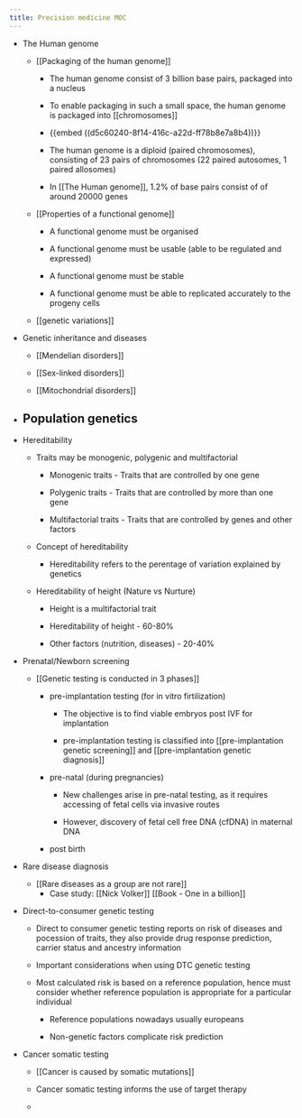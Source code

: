 ```yaml
---
title: Precision medicine MOC
---
```


- The Human genome
	 - [[Packaging of the human genome]]
		 - The human genome consist of 3 billion base pairs, packaged into a nucleus

		 - To enable packaging in such a small space, the human genome is packaged into [[chromosomes]]

		 - {{embed  ((d5c60240-8f14-416c-a22d-ff78b8e7a8b4))}}

		 - The human genome is a diploid (paired chromosomes), consisting of 23 pairs of chromosomes (22 paired autosomes, 1 paired allosomes)

		 - In [[The Human genome]], 1.2% of base pairs consist of of around 20000 genes

	 - [[Properties of a functional genome]]
		 - A functional genome must be organised

		 - A functional genome must be usable (able to be regulated and expressed)

		 - A functional genome must be stable

		 - A functional genome must be able to replicated accurately to the progeny cells

	 - [[genetic variations]]

- Genetic inheritance and diseases
	 - [[Mendelian disorders]]

	 - [[Sex-linked disorders]]

	 - [[Mitochondrial disorders]]

- Population genetics
	 - 

- Hereditability
	 - Traits may be monogenic, polygenic and multifactorial
		 - Monogenic traits - Traits that are controlled by one gene

		 - Polygenic traits - Traits that are controlled by more than one gene

		 - Multifactorial traits - Traits that are controlled by genes and other factors

	 - Concept of hereditability
		 - Hereditability refers to the perentage of variation explained by genetics

	 - Hereditability of height (Nature vs Nurture)
		 - Height is a multifactorial trait

		 - Hereditability of height - 60-80%

		 - Other factors (nutrition, diseases) - 20-40%

- Prenatal/Newborn screening
	 - [[Genetic testing is conducted in 3 phases]]
		 - pre-implantation testing (for in vitro firtilization)
			 - The objective is to find viable embryos post IVF for implantation

			 - pre-implantation testing is classified into [[pre-implantation genetic screening]] and [[pre-implantation genetic diagnosis]]

		 - pre-natal (during pregnancies)
			 - New challenges arise in pre-natal testing, as it requires accessing of fetal cells via invasive routes

			 - However, discovery of fetal cell free DNA (cfDNA) in maternal DNA

		 - post birth

- Rare disease diagnosis
	 - [[Rare diseases as a group are not rare]]
		 - Case study: [[Nick Volker]] [[Book - One in a billion]]

- Direct-to-consumer genetic testing
	 - Direct to consumer genetic testing reports on risk of diseases and pocession of traits, they also provide drug response prediction, carrier status and ancestry information

	 - Important considerations when using DTC genetic testing

	 - Most calculated risk is based on a reference population, hence must consider whether reference population is appropriate for a particular individual
		 - Reference populations nowadays usually europeans

		 - Non-genetic factors complicate risk prediction

- Cancer somatic testing
	 - [[Cancer is caused by somatic mutations]]

	 - Cancer somatic testing informs the use of target therapy

	 - 
